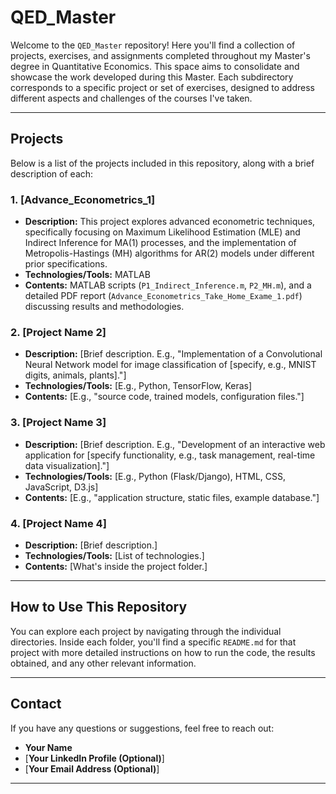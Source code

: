# QED_Master

Welcome to the `QED_Master` repository! Here you'll find a collection of projects, exercises, and assignments completed throughout my Master's degree in Quantitative Economics.
This space aims to consolidate and showcase the work developed during this Master. Each subdirectory corresponds to a specific project or set of exercises, designed to address different aspects and challenges of the courses I've taken.



---

## Projects

Below is a list of the projects included in this repository, along with a brief description of each:

### 1. [**Advance_Econometrics_1**]
* **Description:** This project explores advanced econometric techniques, specifically focusing on Maximum Likelihood Estimation (MLE) and Indirect Inference for MA(1) processes, and the implementation of Metropolis-Hastings (MH) algorithms for AR(2) models under different prior specifications.
* **Technologies/Tools:** MATLAB
* **Contents:** MATLAB scripts (`P1_Indirect_Inference.m`, `P2_MH.m`), and a detailed PDF report (`Advance_Econometrics_Take_Home_Exame_1.pdf`) discussing results and methodologies.


### 2. [**Project Name 2**]
* **Description:** [Brief description. E.g., "Implementation of a Convolutional Neural Network model for image classification of [specify, e.g., MNIST digits, animals, plants]."]
* **Technologies/Tools:** [E.g., Python, TensorFlow, Keras]
* **Contents:** [E.g., "source code, trained models, configuration files."]

### 3. [**Project Name 3**]
* **Description:** [Brief description. E.g., "Development of an interactive web application for [specify functionality, e.g., task management, real-time data visualization]."]
* **Technologies/Tools:** [E.g., Python (Flask/Django), HTML, CSS, JavaScript, D3.js]
* **Contents:** [E.g., "application structure, static files, example database."]

### 4. [**Project Name 4**]
* **Description:** [Brief description.]
* **Technologies/Tools:** [List of technologies.]
* **Contents:** [What's inside the project folder.]

---

## How to Use This Repository

You can explore each project by navigating through the individual directories. Inside each folder, you'll find a specific `README.md` for that project with more detailed instructions on how to run the code, the results obtained, and any other relevant information.

---

## Contact

If you have any questions or suggestions, feel free to reach out:

* **Your Name**
* [**Your LinkedIn Profile (Optional)**]
* [**Your Email Address (Optional)**]

---

